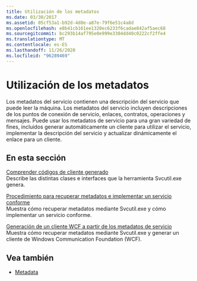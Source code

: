 ```yaml
---
title: Utilización de los metadatos
ms.date: 03/30/2017
ms.assetid: 05cf53a1-b92d-4d8e-a87e-79f6e51c4a8d
ms.openlocfilehash: e8b41cb161ee1320ec6233f6cadae842af5aec68
ms.sourcegitcommit: bc293b14af795e0e999e3304dd40c0222cf2ffe4
ms.translationtype: MT
ms.contentlocale: es-ES
ms.lasthandoff: 11/26/2020
ms.locfileid: "96289469"
---
```

# <a name="using-metadata"></a>Utilización de los metadatos

Los metadatos del servicio contienen una descripción del servicio que puede leer la máquina. Los metadatos del servicio incluyen descripciones de los puntos de conexión de servicio, enlaces, contratos, operaciones y mensajes. Puede usar los metadatos de servicio para una gran variedad de fines, incluidos generar automáticamente un cliente para utilizar el servicio, implementar la descripción del servicio y actualizar dinámicamente el enlace para un cliente.  
  
## <a name="in-this-section"></a>En esta sección  

 [Comprender códigos de cliente generado](understanding-generated-client-code.md)  
 Describe las distintas clases e interfaces que la herramienta Svcutil.exe genera.  
  
 [Procedimiento para recuperar metadatos e implementar un servicio conforme](how-to-retrieve-metadata-and-implement-a-compliant-service.md)  
 Muestra cómo recuperar metadatos mediante Svcutil.exe y cómo implementar un servicio conforme.  
  
 [Generación de un cliente WCF a partir de los metadatos de servicio](generating-a-wcf-client-from-service-metadata.md)  
 Muestra cómo recuperar metadatos mediante Svcutil.exe y generar un cliente de Windows Communication Foundation (WCF).  
  
## <a name="see-also"></a>Vea también

- [Metadata](metadata.md)
